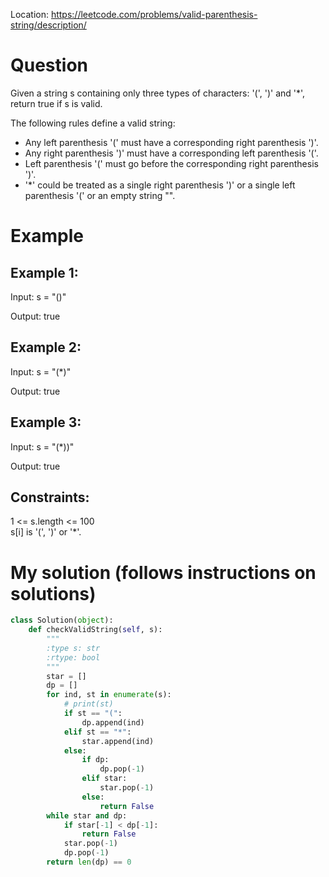 Location: https://leetcode.com/problems/valid-parenthesis-string/description/
# Question
Given a string s containing only three types of characters: '(', ')' and '*', return true if s is valid.

The following rules define a valid string:

- Any left parenthesis '(' must have a corresponding right parenthesis ')'.
- Any right parenthesis ')' must have a corresponding left parenthesis '('.
- Left parenthesis '(' must go before the corresponding right parenthesis ')'.
- '*' could be treated as a single right parenthesis ')' or a single left parenthesis '(' or an empty string "".
# Example

## Example 1:

Input: s = "()"

Output: true

## Example 2:

Input: s = "(*)"

Output: true

## Example 3:

Input: s = "(*))"

Output: true
 

## Constraints:

1 <= s.length <= 100\
s[i] is '(', ')' or '*'.
 

# My solution (follows instructions on solutions)
```python
class Solution(object):
    def checkValidString(self, s):
        """
        :type s: str
        :rtype: bool
        """
        star = []
        dp = []
        for ind, st in enumerate(s):
            # print(st)
            if st == "(":
                dp.append(ind)
            elif st == "*":
                star.append(ind)
            else:
                if dp:
                    dp.pop(-1)
                elif star:
                    star.pop(-1)
                else:
                    return False
        while star and dp:
            if star[-1] < dp[-1]:
                return False
            star.pop(-1)
            dp.pop(-1)
        return len(dp) == 0
        
```
